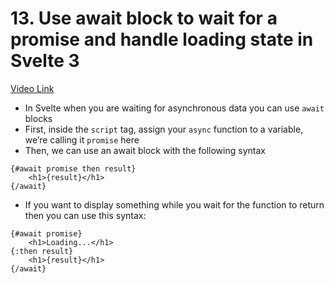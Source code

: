 # 13. Use await block to wait for a promise and handle loading state in Svelte 3

[Video Link](https://egghead.io/lessons/svelte-use-await-block-to-wait-for-a-promise-and-handle-loading-state-in-svelte-3?pl=getting-started-with-svelte-3-05a8541a)

- In Svelte when you are waiting for asynchronous data you can use `await` blocks
- First, inside the `script` tag, assign your `async` function to a variable, we&rsquo;re calling it `promise` here
- Then, we can use an await block with the following syntax

```
{#await promise then result}
    <h1>{result}</h1>
{/await}
```

- If you want to display something while you wait for the function to return then you can use this syntax:

```
{#await promise}
    <h1>Loading...</h1>
{:then result}
    <h1>{result}</h1>
{/await}
```
